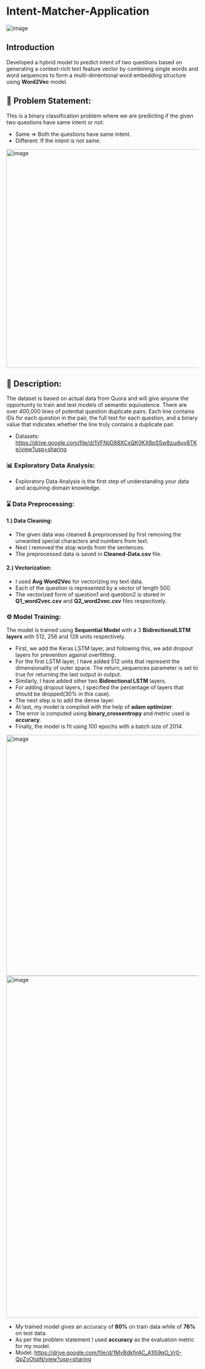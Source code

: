 # Intent-Matcher-Application
![image](https://user-images.githubusercontent.com/81012989/169656678-d27b878a-3133-473f-9919-f242bd8bb8e1.png)

## Introduction
Developed a hybrid model to predict intent of two questions based on generating a context-rich text feature vector by combining single words and word sequences to form a multi-dimentional word embedding structure using **Word2Vec** model.

## 🧭 Problem Statement: 
This is a binary classification problem where we are predicting if the given two questions have same intent or not:
* Same => Both the questions have same intent.
* Different: If the intent is not same.
<img width="572" alt="image" src="https://user-images.githubusercontent.com/81012989/169664213-423764e0-c52f-402e-919f-7abde7d7b541.png">

## 🧾 Description: 
The dataset is based on actual data from Quora and will give anyone the opportunity to train and test models of semantic equivalence. There are over 400,000 lines of potential question duplicate pairs. Each line contains IDs for each question in the pair, the full text for each question, and a binary value that indicates whether the line truly contains a duplicate pair.
* Datasets: https://drive.google.com/file/d/1VFNjjD88XCxQK0KX8pSSw8zudjuy8TKe/view?usp=sharing

### :bar_chart: Exploratory Data Analysis:
* Exploratory Data Analysis is the first step of understanding your data and acquiring domain knowledge. 

### :hourglass: Data Preprocessing:
#### 1.) Data Cleaning:
* The given data was cleaned & preprocessed by first removing the unwanted special characters and numbers from text.
* Next I removed the stop words from the sentences.
* The preprocessed data is saved in **Cleaned-Data.csv** file.

#### 2.) Vectorization:
* I used **Avg Word2Vec** for vectorizing my text data.
* Each of the question is represented by a vector of length 500.
* The vectorized form of question1 and question2 is stored in **Q1_word2vec.csv** and **Q2_word2vec.csv** files respectively.

### ⚙ Model Training:
The model is trained using **Sequential Model** with a 3 **BidirectionalLSTM layers** with 512, 256 and 128 units respectively.
* First, we add the Keras LSTM layer, and following this, we add dropout layers for prevention against overfitting.
* For the first LSTM layer, I have added 512 units that represent the dimensionality of outer space. The return_sequences parameter is set to true for returning the last output in output. 
* Similarly, I have added other two **Bidirectional LSTM** layers.
* For adding dropout layers, I specified the percentage of layers that should be dropped(30% in this case). 
* The next step is to add the dense layer. 
* At last, my model is compiled with the help of **adam optimizer**. 
* The error is computed using **binary_crossentropy** and metric used is **accuracy**.
* Finally, the model is fit using 100 epochs with a batch size of 2014.

<img width="630" alt="image" src="https://user-images.githubusercontent.com/81012989/169664655-b9f64d52-5d4c-4b88-aee5-42e59b6423af.png">
<img width="895" alt="image" src="https://user-images.githubusercontent.com/81012989/169664725-333863fe-d3d4-4946-bc0e-dd32b455f717.png">

* My trained model gives an accuracy of **80%** on train data while of **76%** on test data.
* As per the problem statement I used **accuracy** as the evaluation metric for my model.
* Model: https://drive.google.com/file/d/1MvBdkfjrAC_A1I59qO_Vr0-QpZvOIqiN/view?usp=sharing

